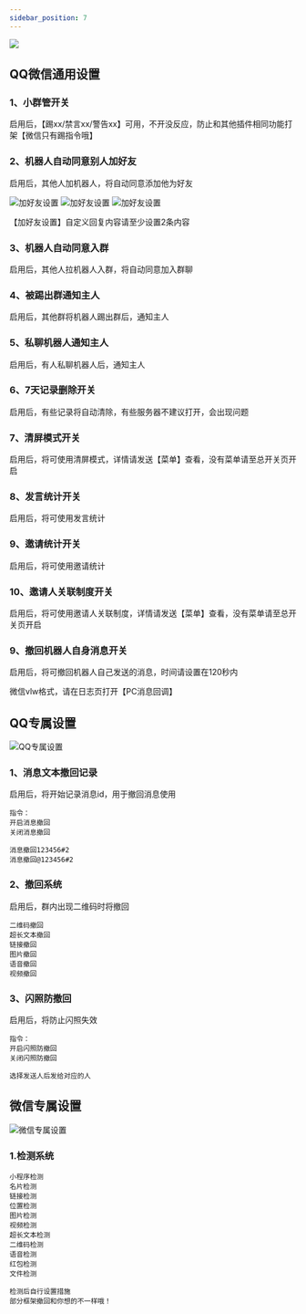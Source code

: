 ```yaml
---
sidebar_position: 7
---
```

![](/img/doc/群管及娱乐/群管/小群管-首页.png)

## QQ微信通用设置

### 1、小群管开关
启用后，【踢xx/禁言xx/警告xx】可用，不开没反应，防止和其他插件相同功能打架【微信只有踢指令哦】

### 2、机器人自动同意别人加好友
启用后，其他人加机器人，将自动同意添加他为好友

![加好友设置](/img/doc/群管及娱乐/群管/小群管-加好友设置.png)
![加好友设置](/img/doc/群管及娱乐/群管/小群管-加好友设置1.png)
![加好友设置](/img/doc/群管及娱乐/群管/小群管-加好友设置2.png)

【加好友设置】自定义回复内容请至少设置2条内容

### 3、机器人自动同意入群
启用后，其他人拉机器人入群，将自动同意加入群聊

### 4、被踢出群通知主人
启用后，其他群将机器人踢出群后，通知主人

### 5、私聊机器人通知主人
启用后，有人私聊机器人后，通知主人

### 6、7天记录删除开关
启用后，有些记录将自动清除，有些服务器不建议打开，会出现问题

### 7、清屏模式开关
启用后，将可使用清屏模式，详情请发送【菜单】查看，没有菜单请至总开关页开启

### 8、发言统计开关
启用后，将可使用发言统计

### 9、邀请统计开关
启用后，将可使用邀请统计

### 10、邀请人关联制度开关
启用后，将可使用邀请人关联制度，详情请发送【菜单】查看，没有菜单请至总开关页开启

### 9、撤回机器人自身消息开关
启用后，将可撤回机器人自己发送的消息，时间请设置在120秒内

微信vlw格式，请在日志页打开【PC消息回调】

## QQ专属设置
![QQ专属设置](/img/doc/群管及娱乐/群管/小群管-QQ.png)
### 1、消息文本撤回记录
启用后，将开始记录消息id，用于撤回消息使用
~~~
指令：
开启消息撤回
关闭消息撤回

消息撤回123456#2
消息撤回@123456#2
~~~
### 2、撤回系统
启用后，群内出现二维码时将撤回
~~~
二维码撤回
超长文本撤回
链接撤回
图片撤回
语音撤回
视频撤回
~~~
### 3、闪照防撤回
启用后，将防止闪照失效
~~~
指令：
开启闪照防撤回
关闭闪照防撤回

选择发送人后发给对应的人
~~~

## 微信专属设置
![微信专属设置](/img/doc/群管及娱乐/群管/小群管-微信.png)
### 1.检测系统
~~~
小程序检测
名片检测
链接检测
位置检测
图片检测
视频检测
超长文本检测
二维码检测
语音检测
红包检测
文件检测

检测后自行设置措施
部分框架撤回和你想的不一样哦！
~~~